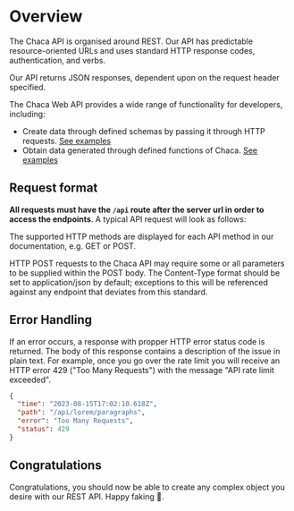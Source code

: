 # Overview

The Chaca API is organised around REST. Our API has predictable resource-oriented URLs and uses standard HTTP response codes, authentication, and verbs.

Our API returns JSON responses, dependent upon on the request header specified.

The Chaca Web API provides a wide range of functionality for developers, including:

- Create data through defined schemas by passing it through HTTP requests. [See examples](./schema)
- Obtain data generated through defined functions of Chaca. [See examples](./schema-option)

## Request format

**All requests must have the `/api` route after the server url in order to access the endpoints**. A typical API request will look as follows:

<ApiRoute method="GET" url="api/id/uuid" />

The supported HTTP methods are displayed for each API method in our documentation, e.g. GET or POST.

HTTP POST requests to the Chaca API may require some or all parameters to be supplied within the POST body. The Content-Type format should be set to application/json by default; exceptions to this will be referenced against any endpoint that deviates from this standard.

## Error Handling

If an error occurs, a response with propper HTTP error status code is returned. The body of this response contains a description of the issue in plain text. For example, once you go over the rate limit you will receive an HTTP error 429 ("Too Many Requests") with the message "API rate limit exceeded".

```json
{
  "time": "2023-08-15T17:02:10.618Z",
  "path": "/api/lorem/paragraphs",
  "error": "Too Many Requests",
  "status": 429
}
```

## Congratulations

Congratulations, you should now be able to create any complex object you desire with our REST API. Happy faking 🥳.
